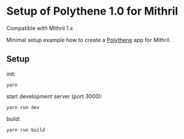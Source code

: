# Setup of Polythene 1.0 for Mithril

Compatible with Mithril 1.x

Minimal setup example how to create a [Polythene](https://github.com/ArthurClemens/polythene) app for Mithril.


## Setup

init:

~~~
yarn
~~~

start development server (port 3000):

~~~
yarn run dev
~~~

build:

~~~
yarn run build
~~~

